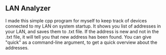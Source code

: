 ## LAN Analyzer

I made this simple cpp program for myself to keep track of devices connected to my LAN on system startup.
It shows you list of addresses in your LAN, and saves them to .txt file.
If the address is new and not in the .txt file, it will tell you that new address has been found.
You can give "quick" as a command-line argument, to get a quick overview about the addresses.

